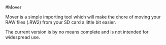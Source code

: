 #Mover

Mover is a simple importing tool which will make the chore of moving your RAW files (.RW2) from your SD card a little bit easier.

The current version is by no means complete and is not intended for widespread use.
